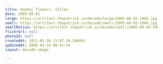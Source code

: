 ```yaml
---
title: Kowhai flowers, fallen
date: 2005-08-03
large: https://artifact.thepatrick.io/decade/large/2005-08-03-1966.jpg
small: https://artifact.thepatrick.io/decade/small/2005-08-03-1966.jpg
smallRetina: https://artifact.thepatrick.io/decade/small/2005-08-03-1966@2x.jpg
flickrUrl: null
photoId: null
createdAt: 2011-01-30 11:07:19.296891
updatedAt: 2006-04-18 00:41:54
layout: decade-image

---
```


